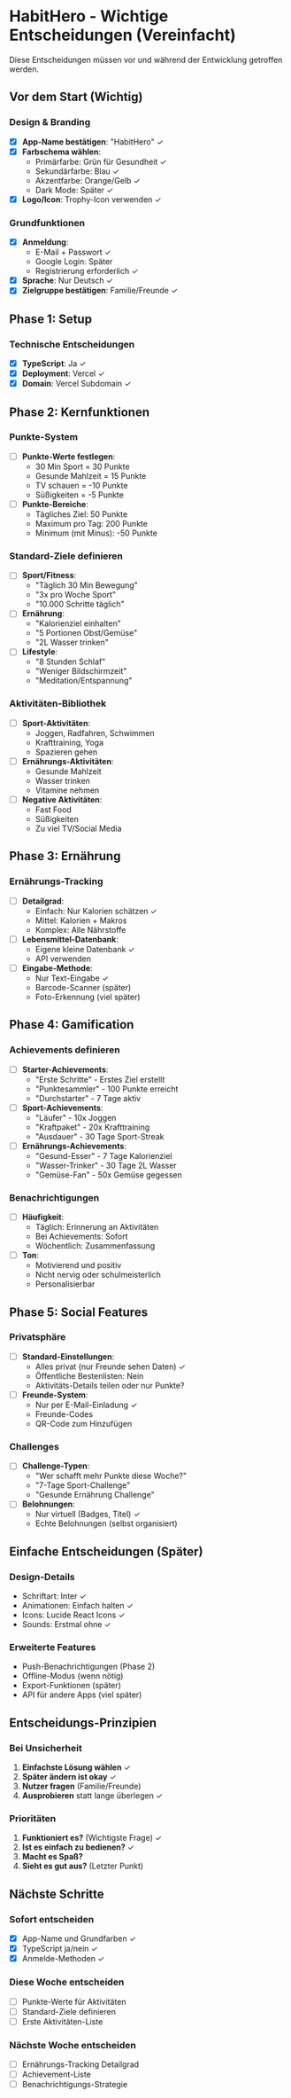 # HabitHero - Wichtige Entscheidungen (Vereinfacht)

Diese Entscheidungen müssen vor und während der Entwicklung getroffen werden.

## Vor dem Start (Wichtig)

### Design & Branding
- [x] **App-Name bestätigen**: "HabitHero" ✓
- [x] **Farbschema wählen**:
  - Primärfarbe: Grün für Gesundheit ✓
  - Sekundärfarbe: Blau ✓
  - Akzentfarbe: Orange/Gelb ✓
  - Dark Mode: Später ✓
- [x] **Logo/Icon**: Trophy-Icon verwenden ✓

### Grundfunktionen
- [x] **Anmeldung**: 
  - E-Mail + Passwort ✓
  - Google Login: Später
  - Registrierung erforderlich ✓
- [x] **Sprache**: Nur Deutsch ✓
- [x] **Zielgruppe bestätigen**: Familie/Freunde ✓

## Phase 1: Setup

### Technische Entscheidungen
- [x] **TypeScript**: Ja ✓
- [x] **Deployment**: Vercel ✓
- [x] **Domain**: Vercel Subdomain ✓

## Phase 2: Kernfunktionen

### Punkte-System
- [ ] **Punkte-Werte festlegen**:
  - 30 Min Sport = 30 Punkte
  - Gesunde Mahlzeit = 15 Punkte  
  - TV schauen = -10 Punkte
  - Süßigkeiten = -5 Punkte
- [ ] **Punkte-Bereiche**:
  - Tägliches Ziel: 50 Punkte
  - Maximum pro Tag: 200 Punkte
  - Minimum (mit Minus): -50 Punkte

### Standard-Ziele definieren
- [ ] **Sport/Fitness**:
  - "Täglich 30 Min Bewegung"
  - "3x pro Woche Sport"
  - "10.000 Schritte täglich"
- [ ] **Ernährung**:
  - "Kalorienziel einhalten"
  - "5 Portionen Obst/Gemüse"
  - "2L Wasser trinken"
- [ ] **Lifestyle**:
  - "8 Stunden Schlaf"
  - "Weniger Bildschirmzeit"
  - "Meditation/Entspannung"

### Aktivitäten-Bibliothek
- [ ] **Sport-Aktivitäten**:
  - Joggen, Radfahren, Schwimmen
  - Krafttraining, Yoga
  - Spazieren gehen
- [ ] **Ernährungs-Aktivitäten**:
  - Gesunde Mahlzeit
  - Wasser trinken
  - Vitamine nehmen
- [ ] **Negative Aktivitäten**:
  - Fast Food
  - Süßigkeiten
  - Zu viel TV/Social Media

## Phase 3: Ernährung

### Ernährungs-Tracking
- [ ] **Detailgrad**:
  - Einfach: Nur Kalorien schätzen ✓
  - Mittel: Kalorien + Makros
  - Komplex: Alle Nährstoffe
- [ ] **Lebensmittel-Datenbank**:
  - Eigene kleine Datenbank ✓
  - API verwenden
- [ ] **Eingabe-Methode**:
  - Nur Text-Eingabe ✓
  - Barcode-Scanner (später)
  - Foto-Erkennung (viel später)

## Phase 4: Gamification

### Achievements definieren
- [ ] **Starter-Achievements**:
  - "Erste Schritte" - Erstes Ziel erstellt
  - "Punktesammler" - 100 Punkte erreicht
  - "Durchstarter" - 7 Tage aktiv
- [ ] **Sport-Achievements**:
  - "Läufer" - 10x Joggen
  - "Kraftpaket" - 20x Krafttraining
  - "Ausdauer" - 30 Tage Sport-Streak
- [ ] **Ernährungs-Achievements**:
  - "Gesund-Esser" - 7 Tage Kalorienziel
  - "Wasser-Trinker" - 30 Tage 2L Wasser
  - "Gemüse-Fan" - 50x Gemüse gegessen

### Benachrichtigungen
- [ ] **Häufigkeit**:
  - Täglich: Erinnerung an Aktivitäten
  - Bei Achievements: Sofort
  - Wöchentlich: Zusammenfassung
- [ ] **Ton**:
  - Motivierend und positiv
  - Nicht nervig oder schulmeisterlich
  - Personalisierbar

## Phase 5: Social Features

### Privatsphäre
- [ ] **Standard-Einstellungen**:
  - Alles privat (nur Freunde sehen Daten) ✓
  - Öffentliche Bestenlisten: Nein
  - Aktivitäts-Details teilen oder nur Punkte?
- [ ] **Freunde-System**:
  - Nur per E-Mail-Einladung ✓
  - Freunde-Codes
  - QR-Code zum Hinzufügen

### Challenges
- [ ] **Challenge-Typen**:
  - "Wer schafft mehr Punkte diese Woche?"
  - "7-Tage Sport-Challenge"
  - "Gesunde Ernährung Challenge"
- [ ] **Belohnungen**:
  - Nur virtuell (Badges, Titel) ✓
  - Echte Belohnungen (selbst organisiert)

## Einfache Entscheidungen (Später)

### Design-Details
- Schriftart: Inter ✓
- Animationen: Einfach halten ✓
- Icons: Lucide React Icons ✓
- Sounds: Erstmal ohne ✓

### Erweiterte Features
- Push-Benachrichtigungen (Phase 2)
- Offline-Modus (wenn nötig)
- Export-Funktionen (später)
- API für andere Apps (viel später)

## Entscheidungs-Prinzipien

### Bei Unsicherheit
1. **Einfachste Lösung wählen** ✓
2. **Später ändern ist okay** ✓
3. **Nutzer fragen** (Familie/Freunde)
4. **Ausprobieren** statt lange überlegen ✓

### Prioritäten
1. **Funktioniert es?** (Wichtigste Frage) ✓
2. **Ist es einfach zu bedienen?** ✓
3. **Macht es Spaß?**
4. **Sieht es gut aus?** (Letzter Punkt)

## Nächste Schritte

### Sofort entscheiden
- [x] App-Name und Grundfarben ✓
- [x] TypeScript ja/nein ✓
- [x] Anmelde-Methoden ✓

### Diese Woche entscheiden  
- [ ] Punkte-Werte für Aktivitäten
- [ ] Standard-Ziele definieren
- [ ] Erste Aktivitäten-Liste

### Nächste Woche entscheiden
- [ ] Ernährungs-Tracking Detailgrad
- [ ] Achievement-Liste
- [ ] Benachrichtigungs-Strategie
